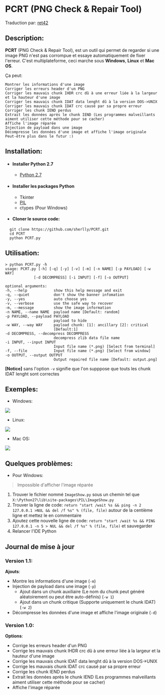 # PCRT (PNG Check & Repair Tool)

Traduction par: [ret42](https://github.com/ret42)

## Description:

**PCRT** (PNG Check & Repair Tool), est un outil qui permet de regarder si une image PNG n'est pas corrompue et essaye automatiquement de fixer l'erreur. C'est multiplateforme, ceci marche sous **Windows**, **Linux** et **Mac OS**.

Ça peut:
```
Montrer les informations d'une image
Corriger les erreurs header d'un PNG
Corriger les mauvais chunk IHDR crc dû à une erreur liée à la largeur et la hauteur d'une image
Corriger les mauvais chunk IDAT data lenght dû à la version DOS->UNIX
Corriger les mauvais chunk IDAT crc causé par sa propre erreur
Corriger les chunk IEND perdus
Extrait les données après le chunk IEND (Les programmes malveillants aiment utiliser cette méthode pour se cacher)
Affiche l'image réparée
Injection de payload dans une image
Décompresse les données d'une image et affiche l'image originale
Peut-être plus dans le futur :)
```


## Installation:

- #### **Installer Python 2.7**
    - [Python 2.7](https://www.python.org/downloads/)

- #### **Installer les packages Python**
    - Tkinter
    - [PIL](https://pypi.python.org/pypi/PIL/1.1.6)
    - ctypes (Pour Windows)


- #### **Cloner le source code:**

```
  git clone https://github.com/sherlly/PCRT.git
  cd PCRT
  python PCRT.py
```

## Utilisation:

```
> python PCRT.py -h
usage: PCRT.py [-h] [-q] [-y] [-v] [-m] [-n NAME] [-p PAYLOAD] [-w WAY]
             [-d DECOMPRESS] [-i INPUT] [-f] [-o OUTPUT]

optional arguments:
-h, --help            show this help message and exit
-q, --quiet           don't show the banner infomation
-y, --yes             auto choose yes
-v, --verbose         use the safe way to recover
-m, --message         show the image information
-n NAME, --name NAME  payload name [Default: random]
-p PAYLOAD, --payload PAYLOAD
                      payload to hide
-w WAY, --way WAY     payload chunk: [1]: ancillary [2]: critical
                      [Default:1]
-d DECOMPRESS, --decompress DECOMPRESS
                      decompress zlib data file name
-i INPUT, --input INPUT
                      Input file name (*.png) [Select from terminal]
-f, --file            Input file name (*.png) [Select from window]
-o OUTPUT, --output OUTPUT
                      Output repaired file name [Default: output.png]
```

**[Notice]** sans l'option `-v` signifie que l'on supppose que touts les chunk IDAT lenght sont correctes


## Exemples:

- Windows:

![](http://i.imgur.com/Ksk2ctV.png)

- Linux:

![](http://i.imgur.com/ZXnPqYD.png)

- Mac OS:

![](http://i.imgur.com/re4gQux.png)


## Quelques problèmes:

- Pour Windows:

> Impossible d'afficher l'image réparée

1. Trouver le fichier nommé `ImageShow.py` sous un chemin tel que `X:\Python27\lib\site-packages\PIL\ImageShow.py`
2. Trouver la ligne de code: `return "start /wait %s && ping -n 2 127.0.0.1 >NUL && del /f %s" % (file, file)` autour de la centième ligne et mettez le en commentaire
3. Ajoutez cette nouvelle ligne de code: `return "start /wait %s && PING 127.0.0.1 -n 5 > NUL && del /f %s" % (file, file)` et sauvegarder
4. Relancer l'IDE Python

## Journal de mise à jour

### Version 1.1:

**Ajouts**:

- Montre les informations d'une image (`-m`)
- Injection de payload dans une image (`-p`)
    - Ajout dans un chunk auxiliaire (Le nom du chunk peut généré aléatoirement ou peut être auto-définis) (`-w 1`)
    - Ajout dans un chunk critique (Supporte uniquement le chunk IDAT) (`-w 2`)
- Décompresse les données d'une image et affiche l'image originale (`-d`)

### Version 1.0:
**Options**:
- Corrige les erreurs header d'un PNG
- Corrige les mauvais chunk IHDR crc dû à une erreur liée à la largeur et la hauteur d'une image
- Corrige les mauvais chunk IDAT data lenght dû à la version DOS->UNIX
- Corrige les mauvais chunk IDAT crc causé par sa propre erreur
- Corrige les chunk IEND perdus
- Extrait les données après le chunk IEND (Les programmes malveillants aiment utiliser cette méthode pour se cacher)
- Affiche l'image réparée

